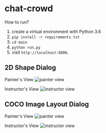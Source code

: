 chat-crowd
===================

How to run?
1) create a virtual environment with Python 3.6
2) `pip install -r requirements.txt`
3) `cd main`
4) `python run.py`
5) visit `http://localhost:8080`.

## 2D Shape Dialog
Painter's View
![painter view](https://s3.amazonaws.com/crowdflower-inst-imgs/2Dshape/painter.gif)

Instructor's View
![instructor view](https://s3.amazonaws.com/crowdflower-inst-imgs/2Dshape/instructor.gif)

## COCO Image Layout Dialog
Painter's View
![painter view](https://s3.amazonaws.com/crowdflower-inst-imgs/COCO/drawingtool.gif)

Instructor's View
![instructor view](https://s3.amazonaws.com/crowdflower-make-cloud/images%2F1521080265626-Screen+Shot+2018-03-14+at+10.16.54+PM.png)
